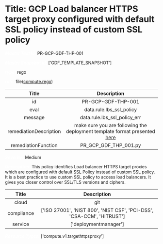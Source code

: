 



# Title: GCP Load balancer HTTPS target proxy configured with default SSL policy instead of custom SSL policy


***<font color="white">Master Test Id:</font>*** PR-GCP-GDF-THP-001

***<font color="white">Master Snapshot Id:</font>*** ['GDF_TEMPLATE_SNAPSHOT']

***<font color="white">type:</font>*** rego

***<font color="white">rule:</font>*** file([compute.rego])  
  
  
  
  

|Title|Description|
| :---: | :---: |
|id|PR-GCP-GDF-THP-001|
|eval|data.rule.lbs_ssl_policy|
|message|data.rule.lbs_ssl_policy_err|
|remediationDescription|make sure you are following the deployment template format presented <a href='https://cloud.google.com/compute/docs/reference/rest/v1/targetHttpsProxies' target='_blank'>here</a>|
|remediationFunction|PR_GCP_GDF_THP_001.py|


***<font color="white">Severity:</font>*** Medium

***<font color="white">Description:</font>*** This policy identifies Load balancer HTTPS target proxies which are configured with default SSL Policy instead of custom SSL policy. It is a best practice to use custom SSL policy to access load balancers. It gives you closer control over SSL/TLS versions and ciphers.  
  
  

|Title|Description|
| :---: | :---: |
|cloud|git|
|compliance|['ISO 27001', 'NIST 800', 'NIST CSF', 'PCI-DSS', 'CSA-CCM', 'HITRUST']|
|service|['deploymentmanager']|


***<font color="white">Resource Types:</font>*** ['compute.v1.targethttpsproxy']


[compute.rego]: https://github.com/prancer-io/prancer-compliance-test/tree/master/google/iac/compute.rego
